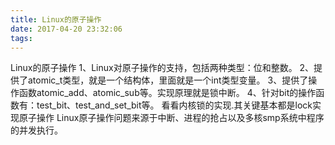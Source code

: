 ```yaml
---
title: Linux的原子操作
date: 2017-04-20 23:32:06
tags:
---
```

Linux的原子操作
1、Linux对原子操作的支持，包括两种类型：位和整数。
2、提供了atomic_t类型，就是一个结构体，里面就是一个int类型变量。
3、提供了操作函数atomic_add、atomic_sub等。实现原理就是锁中断。
4、针对bit的操作函数有：test_bit、test_and_set_bit等。
看看内核锁的实现.其关键基本都是lock实现原子操作
Linux原子操作问题来源于中断、进程的抢占以及多核smp系统中程序的并发执行。
